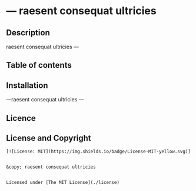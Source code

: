 # &mdash; raesent consequat ultricies 


  

## Description
raesent consequat ultricies &mdash;

## Table of contents


## Installation
&mdash;raesent consequat ultricies &mdash;

## Licence

## License and Copyright
    
    [![License: MIT](https://img.shields.io/badge/License-MIT-yellow.svg)]
    
    
    &copy; raesent consequat ultricies 
    
    
    Licensed under [The MIT License](./license)